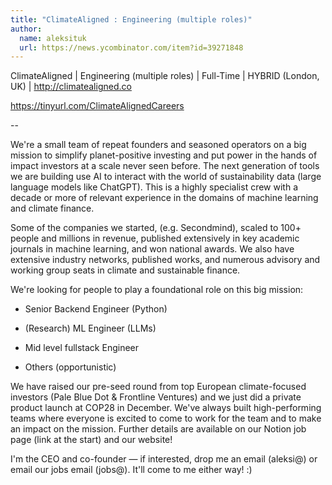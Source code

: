 ```yaml
---
title: "ClimateAligned : Engineering (multiple roles)"
author:
  name: aleksituk
  url: https://news.ycombinator.com/item?id=39271848
---
```

ClimateAligned | Engineering (multiple roles) | Full-Time | HYBRID (London, UK) | <a href="http:&#x2F;&#x2F;climatealigned.co" rel="nofollow">http:&#x2F;&#x2F;climatealigned.co</a>

<a href="https:&#x2F;&#x2F;tinyurl.com&#x2F;ClimateAlignedCareers" rel="nofollow">https:&#x2F;&#x2F;tinyurl.com&#x2F;ClimateAlignedCareers</a>

--

We&#x27;re a small team of repeat founders and seasoned operators on a big mission to simplify planet-positive investing and put power in the hands of impact investors at a scale never seen before. The next generation of tools we are building use AI to interact with the world of sustainability data (large language models like ChatGPT). This is a highly specialist crew with a decade or more of relevant experience in the domains of machine learning and climate finance.

Some of the companies we started, (e.g. Secondmind), scaled to 100+ people and millions in revenue, published extensively in key academic journals in machine learning, and won national awards. We also have extensive industry networks, published works, and numerous advisory and working group seats in climate and sustainable finance.

We&#x27;re looking for people to play a foundational role on this big mission:

- Senior Backend Engineer (Python)

- (Research) ML Engineer (LLMs)

- Mid level fullstack Engineer

- Others (opportunistic)

We have raised our pre-seed round from top European climate-focused investors (Pale Blue Dot &amp; Frontline Ventures) and we just did a private product launch at COP28 in December. We&#x27;ve always built high-performing teams where everyone is excited to come to work for the team and to make an impact on the mission. Further details are available on our Notion job page (link at the start) and our website!

I&#x27;m the CEO and co-founder — if interested, drop me an email (aleksi@) or email our jobs email (jobs@). It&#x27;ll come to me either way! :)
